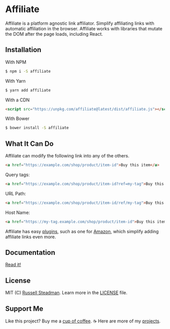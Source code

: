 # Affiliate
Affiliate is a platform agnostic link affiliator. Simplify affiliating links with automatic affiliation in the browser. Affiliate works with libraries that mutate the DOM after the page loads, including React.

## Installation

With NPM
```bash
$ npm i -S affiliate
```

With Yarn
```bash
$ yarn add affiliate
```

With a CDN
```html
<script src="https://unpkg.com/affiliate@latest/dist/affiliate.js"></script>
```

With Bower
```bash
$ bower install -S affiliate
```

## What It Can Do

Affiliate can modify the following link into any of the others.
```html
<a href="https://example.com/shop/product/item-id">Buy this item</a>
```

Query tags:
```html
<a href="https://example.com/shop/product/item-id?ref=my-tag">Buy this item</a>
```

URL Path:
```html
<a href="https://example.com/shop/product/item-id/ref/my-tag">Buy this item</a>
```

Host Name:
```html
<a href="https://my-tag.example.com/shop/product/item-id">Buy this item</a>
```

Affiliate has easy [plugins](https://affiliate.js.org/plugins), such as one for [Amazon](https://affiliate.js.org/plugins/amazon), which simplify adding affiliate links even more.

## Documentation

[Read it!](https://affiliate.js.org/)

## License

MIT (C) [Russell Steadman](https://teamtofu.github.io/contact). Learn more in the [LICENSE](https://github.com/teamtofu/affiliate/blob/master/LICENSE) file.

## Support Me

Like this project? Buy me a [cup of coffee](https://www.paypal.me/RussellSteadman/3). &#x2615; Here are more of my [projects](https://teamtofu.github.io/).